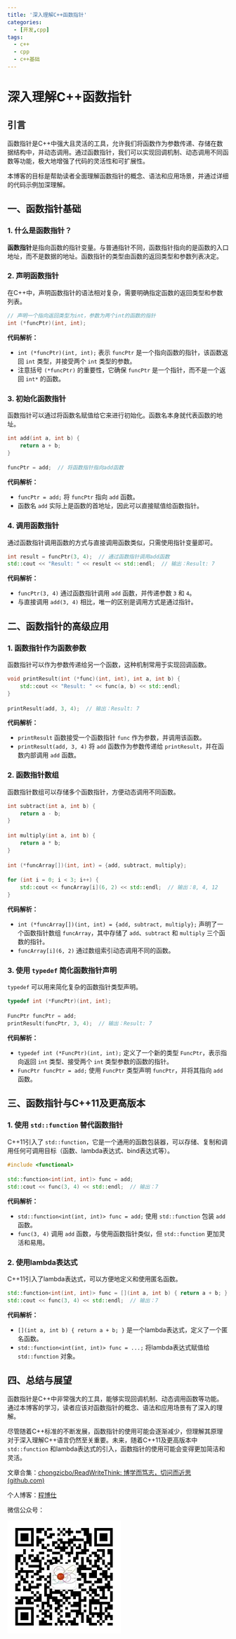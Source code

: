 ```yaml
---
title: '深入理解C++函数指针'
categories:
  - [开发,cpp]
tags:
  - c++
  - cpp
  - c++基础
---
```




# 深入理解C++函数指针

## 引言

函数指针是C++中强大且灵活的工具，允许我们将函数作为参数传递、存储在数据结构中，并动态调用。通过函数指针，我们可以实现回调机制、动态调用不同函数等功能，极大地增强了代码的灵活性和可扩展性。

本博客的目标是帮助读者全面理解函数指针的概念、语法和应用场景，并通过详细的代码示例加深理解。

## 一、函数指针基础

### 1. 什么是函数指针？

**函数指针**是指向函数的指针变量。与普通指针不同，函数指针指向的是函数的入口地址，而不是数据的地址。函数指针的类型由函数的返回类型和参数列表决定。

### 2. 声明函数指针

在C++中，声明函数指针的语法相对复杂，需要明确指定函数的返回类型和参数列表。

```cpp
// 声明一个指向返回类型为int，参数为两个int的函数的指针
int (*funcPtr)(int, int);
```

**代码解析：**
- `int (*funcPtr)(int, int);` 表示 `funcPtr` 是一个指向函数的指针，该函数返回 `int` 类型，并接受两个 `int` 类型的参数。
- 注意括号 `(*funcPtr)` 的重要性，它确保 `funcPtr` 是一个指针，而不是一个返回 `int*` 的函数。

### 3. 初始化函数指针

函数指针可以通过将函数名赋值给它来进行初始化。函数名本身就代表函数的地址。

```cpp
int add(int a, int b) { 
    return a + b; 
}

funcPtr = add;  // 将函数指针指向add函数
```

**代码解析：**
- `funcPtr = add;` 将 `funcPtr` 指向 `add` 函数。
- 函数名 `add` 实际上是函数的首地址，因此可以直接赋值给函数指针。

### 4. 调用函数指针

通过函数指针调用函数的方式与直接调用函数类似，只需使用指针变量即可。

```cpp
int result = funcPtr(3, 4);  // 通过函数指针调用add函数
std::cout << "Result: " << result << std::endl;  // 输出：Result: 7
```

**代码解析：**
- `funcPtr(3, 4)` 通过函数指针调用 `add` 函数，并传递参数 `3` 和 `4`。
- 与直接调用 `add(3, 4)` 相比，唯一的区别是调用方式是通过指针。

## 二、函数指针的高级应用

### 1. 函数指针作为函数参数

函数指针可以作为参数传递给另一个函数，这种机制常用于实现回调函数。

```cpp
void printResult(int (*func)(int, int), int a, int b) {
    std::cout << "Result: " << func(a, b) << std::endl;
}

printResult(add, 3, 4);  // 输出：Result: 7
```

**代码解析：**
- `printResult` 函数接受一个函数指针 `func` 作为参数，并调用该函数。
- `printResult(add, 3, 4)` 将 `add` 函数作为参数传递给 `printResult`，并在函数内部调用 `add` 函数。

### 2. 函数指针数组

函数指针数组可以存储多个函数指针，方便动态调用不同函数。

```cpp
int subtract(int a, int b) { 
    return a - b; 
}

int multiply(int a, int b) { 
    return a * b; 
}

int (*funcArray[])(int, int) = {add, subtract, multiply};

for (int i = 0; i < 3; i++) {
    std::cout << funcArray[i](6, 2) << std::endl;  // 输出：8, 4, 12
}
```

**代码解析：**
- `int (*funcArray[])(int, int) = {add, subtract, multiply};` 声明了一个函数指针数组 `funcArray`，其中存储了 `add`、`subtract` 和 `multiply` 三个函数的指针。
- `funcArray[i](6, 2)` 通过数组索引动态调用不同的函数。

### 3. 使用 `typedef` 简化函数指针声明

`typedef` 可以用来简化复杂的函数指针类型声明。

```cpp
typedef int (*FuncPtr)(int, int);

FuncPtr funcPtr = add;
printResult(funcPtr, 3, 4);  // 输出：Result: 7
```

**代码解析：**
- `typedef int (*FuncPtr)(int, int);` 定义了一个新的类型 `FuncPtr`，表示指向返回 `int` 类型、接受两个 `int` 类型参数的函数的指针。
- `FuncPtr funcPtr = add;` 使用 `FuncPtr` 类型声明 `funcPtr`，并将其指向 `add` 函数。

## 三、函数指针与C++11及更高版本

### 1. 使用 `std::function` 替代函数指针

C++11引入了 `std::function`，它是一个通用的函数包装器，可以存储、复制和调用任何可调用目标（函数、lambda表达式、bind表达式等）。

```cpp
#include <functional>

std::function<int(int, int)> func = add;
std::cout << func(3, 4) << std::endl;  // 输出：7
```

**代码解析：**
- `std::function<int(int, int)> func = add;` 使用 `std::function` 包装 `add` 函数。
- `func(3, 4)` 调用 `add` 函数，与使用函数指针类似，但 `std::function` 更加灵活和易用。

### 2. 使用lambda表达式

C++11引入了lambda表达式，可以方便地定义和使用匿名函数。

```cpp
std::function<int(int, int)> func = [](int a, int b) { return a + b; };
std::cout << func(3, 4) << std::endl;  // 输出：7
```

**代码解析：**
- `[](int a, int b) { return a + b; }` 是一个lambda表达式，定义了一个匿名函数。
- `std::function<int(int, int)> func = ...;` 将lambda表达式赋值给 `std::function` 对象。

## 四、总结与展望

函数指针是C++中非常强大的工具，能够实现回调机制、动态调用函数等功能。通过本博客的学习，读者应该对函数指针的概念、语法和应用场景有了深入的理解。

尽管随着C++标准的不断发展，函数指针的使用可能会逐渐减少，但理解其原理对于深入理解C++语言仍然至关重要。未来，随着C++11及更高版本中 `std::function` 和lambda表达式的引入，函数指针的使用可能会变得更加简洁和灵活。

文章合集：[chongzicbo/ReadWriteThink: 博学而笃志，切问而近思 (github.com)](https://github.com/chongzicbo/ReadWriteThink/tree/main)

个人博客：[程博仕](https://chongzicbo.github.io/)

微信公众号：

![微信公众号](https://raw.githubusercontent.com/chongzicbo/images/main/picgo/%E4%BA%8C%E7%BB%B4%E7%A0%81.jpg)